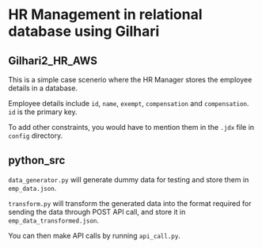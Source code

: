 # HR Management in relational database using Gilhari

## Gilhari2_HR_AWS 

This is a simple case scenerio where the HR Manager stores the employee details in a database. 

Employee details include `id`, `name`, `exempt`, `compensation` and `compensation`. `id` is the primary key.

To add other constraints, you would have to mention them in the `.jdx` file in `config` directory.

## python_src

`data_generator.py` will generate dummy data for testing and store them in `emp_data.json`.

`transform.py` will transform the generated data into the format required for sending the data through POST API call, and store it in `emp_data_transformed.json`.

You can then make API calls by running `api_call.py`.